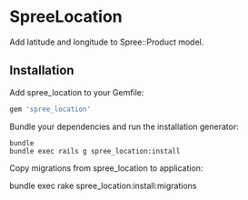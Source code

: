 SpreeLocation
=============

Add latitude and longitude to Spree::Product model.

Installation
------------

Add spree_location to your Gemfile:

```ruby
gem 'spree_location'
```

Bundle your dependencies and run the installation generator:

```shell
bundle
bundle exec rails g spree_location:install
```

Copy migrations from spree_location to application:

bundle exec rake spree_location:install:migrations

